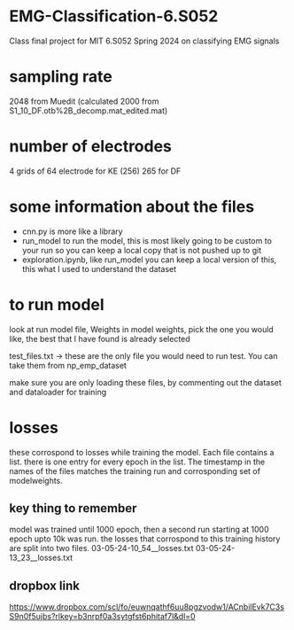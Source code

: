 # EMG-Classification-6.S052
Class final project for MIT 6.S052 Spring 2024 on classifying EMG signals

# sampling rate
2048 from Muedit (calculated 2000 from  S1_10_DF.otb%2B_decomp.mat_edited.mat)

# number of electrodes
4 grids of 64 electrode for KE (256)
265 for DF

# some information about the files
- cnn.py is more like a library
- run_model to run the model, this is most likely going to be custom to
    your run so you can keep a local copy that is not pushed up to git
- exploration.ipynb, like run_model you can keep a local version of
    this, this what I used to understand the dataset

# to run model
look at run model file, 
Weights in model weights, pick the one you would like, 
the best that I have found is already selected

test_files.txt -> these are the only file you would need to run test. You can take them from  np_emp_dataset

make sure you are only loading these files, by commenting out the dataset and dataloader for training

# losses
these corrospond to losses while training the model. Each file contains a list. there is one entry for every epoch in the list. The timestamp in the names of the files matches the training run and corrosponding set of modelweights.


## key thing to remember
model was trained until 1000 epoch, 
then a second run starting at 1000 epoch upto 10k was run.
the losses that corrospond to this training history are split into two files.
03-05-24-10_54__losses.txt
03-05-24-13_23__losses.txt

## dropbox link
https://www.dropbox.com/scl/fo/euwnqathf6uu8pgzvodw1/ACnbilEvk7C3sS9n0f5ujbs?rlkey=b3nrpf0a3sytgfst6phitaf7l&dl=0
